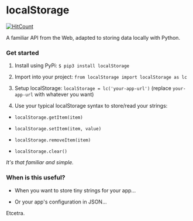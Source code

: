 # localStorage
[![HitCount](http://hits.dwyl.io/jkelol111/localStorage.svg)](http://hits.dwyl.io/jkelol111/localStorage) 

A familiar API from the Web, adapted to storing data locally with Python.

### Get started

1. Install using PyPi: `$ pip3 install localStorage`

2. Import into your project: `from localStorage import localStorage as lc`

3. Setup localStorage: `localStorage = lc('your-app-url')` (replace `your-app-url` with whatever you want)

4. Use your typical localStorage syntax to store/read your strings:

- `localStorage.getItem(item)`

- `localStorage.setItem(item, value)`

- `localStorage.removeItem(item)`

- `localStorage.clear()`

*It's that familiar and simple.*

### When is this useful?

- When you want to store tiny strings for your app...

- Or your app's configuration in JSON...

Etcetra.
